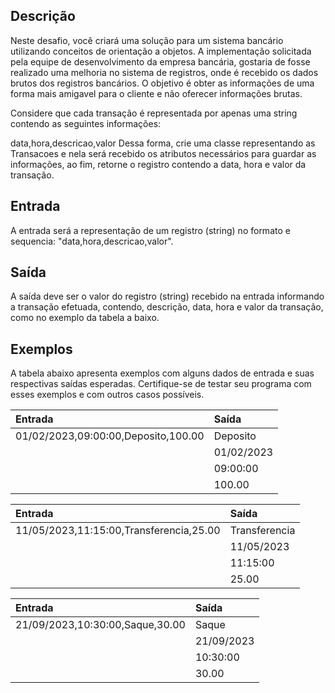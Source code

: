 ## Descrição
Neste desafio, você criará uma solução para um sistema bancário utilizando conceitos de orientação a objetos. A implementação solicitada pela equipe de desenvolvimento da empresa bancária, gostaria de fosse realizado uma melhoria no sistema de registros, onde é recebido os dados brutos dos registros bancários. O objetivo é obter as informações de uma forma mais amigavel para o cliente e não oferecer informações brutas.

Considere que cada transação é representada por apenas uma string contendo as seguintes informações:

data,hora,descricao,valor
Dessa forma, crie uma classe representando as Transacoes e nela será recebido os atributos necessários para guardar as informações, ao fim, retorne o registro contendo a data, hora e valor da transação.

## Entrada
A entrada será a representação de um registro (string) no formato e sequencia: "data,hora,descricao,valor".

## Saída
A saída deve ser o valor do registro (string) recebido na entrada informando a transação efetuada, contendo, descrição, data, hora e valor da transação, como no exemplo da tabela a baixo.

## Exemplos
A tabela abaixo apresenta exemplos com alguns dados de entrada e suas respectivas saídas esperadas. Certifique-se de testar seu programa com esses exemplos e com outros casos possíveis.



| Entrada	                            | Saída                 	|
|:------------------------------------|:--------------------------|
| 01/02/2023,09:00:00,Deposito,100.00 | Deposito              |
|                                     | 01/02/2023            |
| 	                                   | 09:00:00     |
|                                     | 100.00         |


| Entrada	                                | Saída                 	|
|:----------------------------------------|:--------------------------|
| 11/05/2023,11:15:00,Transferencia,25.00 | Transferencia              |
|                                         | 11/05/2023          |
| 	                                       | 11:15:00     |
|                                         | 25.00          |



| Entrada	                        | Saída                 	|
|:--------------------------------|:--------------------------|
| 21/09/2023,10:30:00,Saque,30.00 | Saque              |
|                                 | 21/09/2023             |
| 	                               | 10:30:00     |
|                                 | 30.00        |
